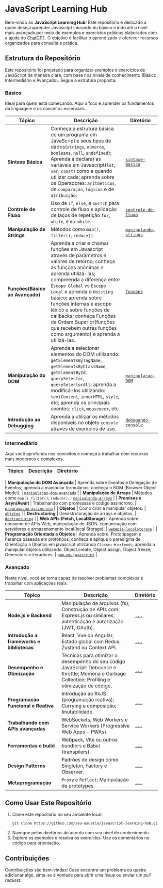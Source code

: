 # JavaScript Learning Hub
Bem-vindo ao **JavaScript Learning Hub**! Este repositório é dedicado a quem deseja aprender Javascript iniciando do básico e indo até o nível mais avançado por meio de exemplos e exercícios práticos elaborados com à ajuda do [ChatGPT](https://chatgpt.com/). O objetivo é facilitar o aprendizado e oferecer recursos organizados para consulta e prática.

## Estrutura do Repositório
Este repositório foi projetado para organizar exemplos e exercícios de JavaScript de maneira clara, com base nos níveis de conhecimento (Básico, Intermediário e Avançado). Segue a estrutura proposta:

### Básico
Ideal para quem está começando. Aqui o foco é aprender os fundamentos da linguagem e os conceitos essenciais.

|         Tópico         |                  Descrição                  |               Diretório              |
|------------------------|---------------------------------------------|--------------------------------------|
| **Sintaxe Básica**     | Conheça a estrutura básica de um programa em JavaScript e seus tipos de dados(``strings``, ``números``, ``booleans``, ``null``, ``undefined``); Aprenda a declarar as variáveis em Javascript(``let``, ``var``, ``const``) como e quando utilizar cada; aprenda sobre os Operadores: ``aritméticos``, de ``comparação``, ``lógicos`` e de ``atribuição``.                   | [``sintaxe-basica``](#)                |
| **Controle de Fluxo**  | Uso de `if`, `else`, e `switch` para controle de fluxo e aplicação de laços de repetição `for`, `while`, e `do-while`.                            | [``controle-de-fluxo``](#)                 |
| **Manipulação de Strings** | Métodos como `map()`, `filter()`, `reduce()`. | [``manipulando-strings``](#)  |
| **Funções(Básico ao Avançado)**  | Aprenda a criar e chamar funções em Javascript através de parâmetros e valores de retorno; conheça as funções anônimas e aprenda utilizá-las; compreenda a diferença entre ``Escopo Global`` vs ``Escopo Local`` e aprenda o ``Hoisting`` básico; aprenda sobre funções internas e escopo léxico e sobre funções de callbacks; conheça Funções de Ordem Superior(funções que recebem outras funções como argumento) e aprenda a utilizá-las.   | [``funcoes``](#)  |
| **Manipulação do DOM** | Aprenda a selecionar elementos do DOM utilizando: ``getElementsByTagName``, ``getElementsByClassName``, ``getElementById``, ``querySelector``, ``querySelectorAll``; aprenda a modificá-los utilizando: ``textContent``, ``innerHTML``, ``style``, etc; aprenda os principais eventos: ``click``, ``mouseover``, etc. | [``manipulacao-DOM``](#) | 
| **Introdução ao Debugging** | Aprenda a utilizar os métodos disponíveis no objeto ``console`` através de exemplos de uso. | [``debugando-console``](#) |


### Intermediário
Aqui você aprofunda nos conceitos e começa a trabalhar com recursos mais modernos e complexos.

|         Tópico         |                  Descrição                  |               Diretório              |
|------------------------|---------------------------------------------|--------------------------------------|

| **Manipulação do DOM Avançada**  | Aprenda sobre Eventos e Delegação de Eventos; aprenda a manipular formulários; conheça o BOM (Browser Object Model).  | [``manipulacao-dom-avancada``](#)  |
| **Manipulação de Arrays**  | Métodos como `map()`, `filter()`, `reduce()`.  | [``manipulando-arrays``](#)  |
| **Promises e Asyn/Await**  | Trabalhando com promessas e código assíncrono. | [``programacao-assincrona``](#) |
| **Objetos**  | Como criar e manipular objetos.   |  [``objetos``](#)                 |
| **Destructuring**   | Desestruturação de arrays e objetos.                   | [``destructuring``](#)  |
| **Web APIs (Fetch, LocalStorage)**  | Aprenda sobre consumo de APIs Web, manipulação de JSON, comunicação com servidores e armazenamento local(local Storage).                             | [``webApis-localStorage``](#)  |
| **Programação Orientada a Objetos** | Aprenda sobre: Prototipagem e herança baseada em protótipos; conheça e aplique o paradigma de Orientação a Objetos em javascript utilizando ``Classes`` e ``extends``; aprenda a manipular objetos utilizando: Object.create, Object.assign, Object.freeze; Generators e iteradores.  | [``poo-em-javascript``](#)  |

### Avançado
Neste nível, você se torna capaz de resolver problemas complexos e trabalhar com aplicações reais.

|         Tópico         |                  Descrição                  |               Diretório              |
|------------------------|---------------------------------------------|--------------------------------------|
| **Node.js e Backend** | Manipulação de arquivos (fs); Construção de APIs com Express.js ou similares; autenticação e autorização (JWT, OAuth). | [``...``](#) | 
| **Introdução a frameworks e bibliotecas** | React, Vue ou Angular; Estado global com Redux, Zustand ou Context API. | [``...``](#) |
| **Desempenho e Otimização** | Técnicas para otimizar o desempenho do seu código JavaScript: Debounce e throttle; Memória e Garbage Collection; Profiling e otimização de código.  | [``...``](#)  |
| **Programação Funcional e Reativa** | Introdução ao RxJS (programação reativa); Currying e composição; Imutabilidade.     | [``...``](#)  |
| **Trabalhando com APIs avançadas** | WebSockets, Web Workers e Service Workers (Progressive Web Apps - PWAs).     | [``...``](#)  |
| **Ferramentas e build**  | Webpack, Vite ou outros bundlers e Babel (transpilers).    | [``...``](#)  |
| **Design Patterns**  | Padrões de design como Singleton, Factory e Observer.      | [``...``](#)  |
| **Metaprogramação** | ``Proxy`` e ``Reflect``; Manipulação de prototypes. | [``...``](#) |

## Como Usar Este Repositório
1. Clone este repositório no seu ambiente local:
   ```bash
   git clone https://github.com/seu-usuario/javascript-learning-hub.git
   ```
2. Navegue pelos diretórios de acordo com seu nível de conhecimento.
3. Explore os exemplos e resolva os exercícios. Use os comentários no código para orientação.

## Contribuições
Contribuições são bem-vindas! Caso encontre um problema ou queira adicionar algo, sinta-se à vontade para abrir uma _issue_ ou enviar um _pull request_.
